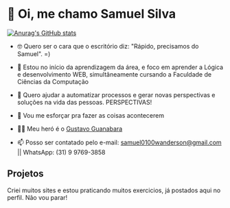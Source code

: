 # 👋 Oi, me chamo Samuel Silva

[![Anurag's GitHub stats](https://github-readme-stats.vercel.app/api?username=Samuel77743&hide=contribs,prs,issues&show_icons=true&theme=radical)](https://github.com/Samuel77743/github-readme-stats)

- 🤓 Quero ser o cara que o escritório diz: "Rápido, precisamos do Samuel". =)
- 🌱 Estou no início da aprendizagem da área, e foco em aprender a Lógica e desenvolvimento WEB, simultâneamente cursando a Faculdade de Ciências da Computação
- 💞️ Quero ajudar a automatizar processos e gerar novas perspectivas e soluções na vida das pessoas. PERSPECTIVAS!
- 👀 Vou me esforçar pra fazer as coisas acontecerem
- 🦸‍♂️ Meu heró é o <a href="github.com/gustavoguanabara" rel="follow">Gustavo Guanabara</a>

- 📫 Posso ser contatado pelo e-mail: <a href="tomail">samuel0100wanderson@gmail.com</a> || WhatsApp: (31) 9 9769-3858

## Projetos 
Criei muitos sites e estou praticando muitos exercicios, já postados aqui no perfil. Não vou parar!
